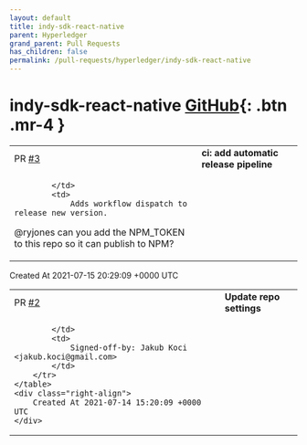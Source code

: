 ```yaml
---
layout: default
title: indy-sdk-react-native
parent: Hyperledger
grand_parent: Pull Requests
has_children: false
permalink: /pull-requests/hyperledger/indy-sdk-react-native
---
```


# indy-sdk-react-native <span class="fs-3 right-align">[GitHub](https://github.com/hyperledger/indy-sdk-react-native){: .btn .mr-4 }</span>


<div>
    <table>
        <tr>
            <td>
                PR <a href="https://github.com/hyperledger/indy-sdk-react-native/pull/3" class=".btn">#3</a>
            </td>
            <td>
                <b>
                    ci: add automatic release pipeline
                </b>
            </td>
        </tr>
        <tr>
            <td>
                
            </td>
            <td>
                Adds workflow dispatch to release new version.

@ryjones can you add the NPM_TOKEN to this repo so it can publish to NPM?
            </td>
        </tr>
    </table>
    <div class="right-align">
        Created At 2021-07-15 20:29:09 +0000 UTC
    </div>
</div>

<div>
    <table>
        <tr>
            <td>
                PR <a href="https://github.com/hyperledger/indy-sdk-react-native/pull/2" class=".btn">#2</a>
            </td>
            <td>
                <b>
                    Update repo settings
                </b>
            </td>
        </tr>
        <tr>
            <td>
                
            </td>
            <td>
                Signed-off-by: Jakub Koci <jakub.koci@gmail.com>
            </td>
        </tr>
    </table>
    <div class="right-align">
        Created At 2021-07-14 15:20:09 +0000 UTC
    </div>
</div>

